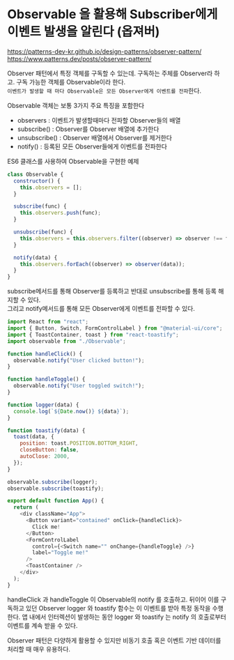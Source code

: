 # Observable 을 활용해 Subscriber에게 이벤트 발생을 알린다 (옵져버)

https://patterns-dev-kr.github.io/design-patterns/observer-pattern/  
https://www.patterns.dev/posts/observer-pattern/

Observer 패턴에서 특정 객체를 구독할 수 있는데. 구독하는 주체를 Observer라 하고. 구독 가능한 객체를 Observable이라 한다.  
`이벤트가 발생할 때 마다 Observable은 모든 Observer에게 이벤트를 전파`한다.

Observable 객체는 보통 3가지 주요 특징을 포함한다

- observers : 이벤트가 발생할때마다 전파할 Observer들의 배열
- subscribe() : Observer를 Observer 배열에 추가한다
- unsubscribe() : Observer 배열에서 Observer를 제거한다
- notify() : 등록된 모든 Observer들에게 이벤트를 전파한다

ES6 클래스를 사용하여 Observable을 구현한 예제

```javascript
class Observable {
  constructor() {
    this.observers = [];
  }

  subscribe(func) {
    this.observers.push(func);
  }

  unsubscribe(func) {
    this.observers = this.observers.filter((observer) => observer !== func);
  }

  notify(data) {
    this.observers.forEach((observer) => observer(data));
  }
}
```

subscribe메서드를 통해 Observer를 등록하고 반대로 unsubscribe를 통해 등록 해지할 수 있다.  
그리고 notify메서드를 통해 모든 Observer에게 이벤트를 전파할 수 있다.

```javascript
import React from "react";
import { Button, Switch, FormControlLabel } from "@material-ui/core";
import { ToastContainer, toast } from "react-toastify";
import observable from "./Observable";

function handleClick() {
  observable.notify("User clicked button!");
}

function handleToggle() {
  observable.notify("User toggled switch!");
}

function logger(data) {
  console.log(`${Date.now()} ${data}`);
}

function toastify(data) {
  toast(data, {
    position: toast.POSITION.BOTTOM_RIGHT,
    closeButton: false,
    autoClose: 2000,
  });
}

observable.subscribe(logger);
observable.subscribe(toastify);

export default function App() {
  return (
    <div className="App">
      <Button variant="contained" onClick={handleClick}>
        Click me!
      </Button>
      <FormControlLabel
        control={<Switch name="" onChange={handleToggle} />}
        label="Toggle me!"
      />
      <ToastContainer />
    </div>
  );
}
```

handleClick 과 handleToggle 이 Observable의 notify 를 호출하고. 뒤이어 이를 구독하고 있던 Observer logger 와 toastify 함수는 이 이벤트를 받아 특정 동작을 수행한다.
앱 내에서 인터렉션이 발생하는 동안 logger 와 toastify 는 notify 의 호출로부터 이벤트를 계속 받을 수 있다.

Observer 패턴은 다양하게 활용할 수 있지만 비동기 호출 혹은 이벤트 기반 데이터를 처리할 때 매우 유용하다.
